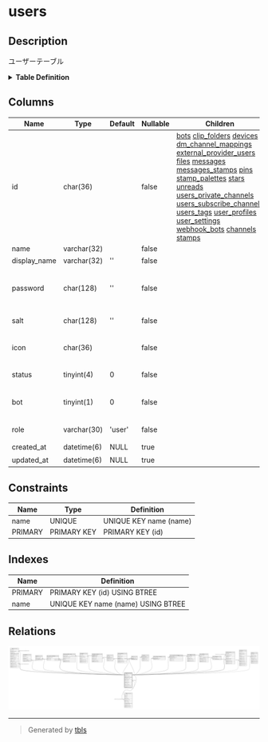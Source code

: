 # users

## Description

ユーザーテーブル

<details>
<summary><strong>Table Definition</strong></summary>

```sql
CREATE TABLE `users` (
  `id` char(36) NOT NULL,
  `name` varchar(32) NOT NULL,
  `display_name` varchar(32) NOT NULL DEFAULT '',
  `password` char(128) NOT NULL DEFAULT '',
  `salt` char(128) NOT NULL DEFAULT '',
  `icon` char(36) NOT NULL,
  `status` tinyint(4) NOT NULL DEFAULT 0,
  `bot` tinyint(1) NOT NULL DEFAULT 0,
  `role` varchar(30) NOT NULL DEFAULT 'user',
  `created_at` datetime(6) DEFAULT NULL,
  `updated_at` datetime(6) DEFAULT NULL,
  PRIMARY KEY (`id`),
  UNIQUE KEY `name` (`name`)
) ENGINE=InnoDB DEFAULT CHARSET=utf8mb4
```

</details>

## Columns

| Name | Type | Default | Nullable | Children | Parents | Comment |
| ---- | ---- | ------- | -------- | -------- | ------- | ------- |
| id | char(36) |  | false | [bots](bots.md) [clip_folders](clip_folders.md) [devices](devices.md) [dm_channel_mappings](dm_channel_mappings.md) [external_provider_users](external_provider_users.md) [files](files.md) [messages](messages.md) [messages_stamps](messages_stamps.md) [pins](pins.md) [stamp_palettes](stamp_palettes.md) [stars](stars.md) [unreads](unreads.md) [users_private_channels](users_private_channels.md) [users_subscribe_channels](users_subscribe_channels.md) [users_tags](users_tags.md) [user_profiles](user_profiles.md) [user_settings](user_settings.md) [webhook_bots](webhook_bots.md) [channels](channels.md) [stamps](stamps.md) |  | ユーザーUUID |
| name | varchar(32) |  | false |  |  | traP ID |
| display_name | varchar(32) | '' | false |  |  | 表示名 |
| password | char(128) | '' | false |  |  | ハッシュ化されたパスワード |
| salt | char(128) | '' | false |  |  | パスワードソルト |
| icon | char(36) |  | false |  | [files](files.md) | アイコンファイルUUID |
| status | tinyint(4) | 0 | false |  |  | アカウント状態 |
| bot | tinyint(1) | 0 | false |  |  | BOTユーザーかどうか |
| role | varchar(30) | 'user' | false |  |  | ユーザーロール |
| created_at | datetime(6) | NULL | true |  |  | 作成日時 |
| updated_at | datetime(6) | NULL | true |  |  | 更新日時 |

## Constraints

| Name | Type | Definition |
| ---- | ---- | ---------- |
| name | UNIQUE | UNIQUE KEY name (name) |
| PRIMARY | PRIMARY KEY | PRIMARY KEY (id) |

## Indexes

| Name | Definition |
| ---- | ---------- |
| PRIMARY | PRIMARY KEY (id) USING BTREE |
| name | UNIQUE KEY name (name) USING BTREE |

## Relations

![er](users.svg)

---

> Generated by [tbls](https://github.com/k1LoW/tbls)
